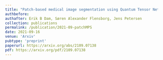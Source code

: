 ```yaml
---
title: "Patch-based medical image segmentation using Quantum Tensor Networks"
authbefore: 
authafter: Erik B Dam, Søren Alexander Flensborg, Jens Petersen
collection: publications
permalink: /publication/2021-09-patchMPS
date: 2021-09-16
venue: 'Arxiv'
pubtype: 'preprint'
paperurl: https://arxiv.org/abs/2109.07138
pdf: https://arxiv.org/pdf/2109.07138
---
```

